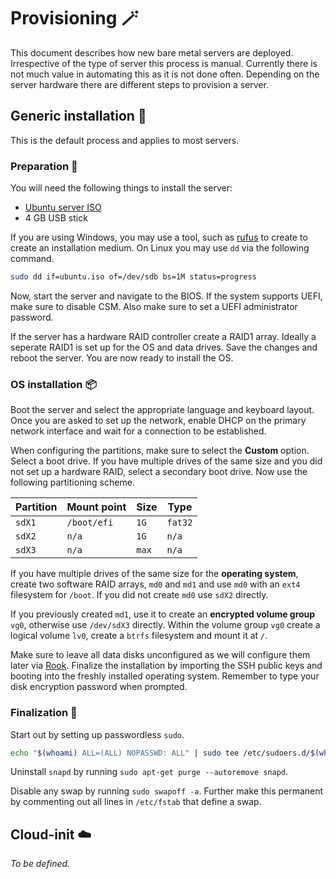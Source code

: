 # Provisioning 🪄

This document describes how new bare metal servers are deployed. Irrespective of the type of server this process is manual. Currently there is not much value in automating this as it is not done often. Depending on the server hardware there are different steps to provision a server.

## Generic installation 💽

This is the default process and applies to most servers.

### Preparation 📝

You will need the following things to install the server:

- [Ubuntu server ISO][website-ubuntu-server]
- 4 GB USB stick

If you are using Windows, you may use a tool, such as [rufus][website-rufus] to create to create an installation medium. On Linux you may use `dd` via the following command.

```bash
sudo dd if=ubuntu.iso of=/dev/sdb bs=1M status=progress
```

Now, start the server and navigate to the BIOS. If the system supports UEFI, make sure to disable CSM. Also make sure to set a UEFI administrator password.

If the server has a hardware RAID controller create a RAID1 array. Ideally a seperate RAID1 is set up for the OS and data drives. Save the changes and reboot the server. You are now ready to install the OS.

### OS installation 📦

Boot the server and select the appropriate language and keyboard layout. Once you are asked to set up the network, enable DHCP on the primary network interface and wait for a connection to be established.

When configuring the partitions, make sure to select the **Custom** option. Select a boot drive. If you have multiple drives of the same size and you did not set up a hardware RAID, select a secondary boot drive. Now use the following partitioning scheme.

| Partition | Mount point | Size  | Type    |
| --------- | ----------- | ----- | ------- |
| `sdX1`    | `/boot/efi` | `1G`  | `fat32` |
| `sdX2`    | `n/a`       | `1G`  | `n/a`   |
| `sdX3`    | `n/a`       | `max` | `n/a`   |

If you have multiple drives of the same size for the **operating system**, create two software RAID arrays, `md0` and `md1` and use `md0` with an `ext4` filesystem for `/boot`. If you did not create `md0` use `sdX2` directly.

If you previously created `md1`, use it to create an **encrypted volume group** `vg0`, otherwise use `/dev/sdX3` directly. Within the volume group `vg0` create a logical volume `lv0`, create a `btrfs` filesystem and mount it at `/`.

Make sure to leave all data disks unconfigured as we will configure them later via [Rook][website-rook]. Finalize the installation by importing the SSH public keys and booting into the freshly installed operating system. Remember to type your disk encryption password when prompted.

### Finalization 🧹

Start out by setting up passwordless `sudo`.

```bash
echo "$(whoami) ALL=(ALL) NOPASSWD: ALL" | sudo tee /etc/sudoers.d/$(whoami)
```

Uninstall `snapd` by running `sudo apt-get purge --autoremove snapd`.

Disable any swap by running `sudo swapoff -a`. Further make this permanent by commenting out all lines in `/etc/fstab` that define a swap.

## Cloud-init ☁️

_To be defined._

[website-ubuntu-server]: https://ubuntu.com/download/server
[website-rufus]: https://rufus.ie
[website-rook]: https://rook.io
